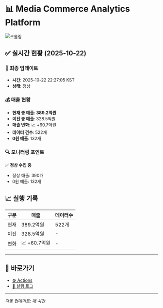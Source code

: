 # 📊 Media Commerce Analytics Platform

![크롤링](https://img.shields.io/badge/크롤링-정상-green)

## ✅ 실시간 현황 (2025-10-22)

### 📍 최종 업데이트
- **시간**: 2025-10-22 22:27:05 KST
- **상태**: 정상

### 💰 매출 현황
- **현재 총 매출**: **389.2억원**
- **이전 총 매출**: 328.5억원
- **매출 변화**: 📈 +60.7억원
- **데이터 건수**: 522개
- **0원 매출**: 132개

### 🔍 모니터링 포인트

✅ **정상 수집 중**
- 정상 매출: 390개
- 0원 매출: 132개


## 📈 실행 기록

| 구분 | 매출 | 데이터수 |
|------|------|----------|
| 현재 | 389.2억원 | 522개 |
| 이전 | 328.5억원 | - |
| 변화 | 📈 +60.7억원 | - |

---

## 🔗 바로가기

- [⚙️ Actions](../../actions)
- [📝 실행 로그](../../actions/workflows/daily_scraping.yml)

---

*자동 업데이트: 매 시간*
